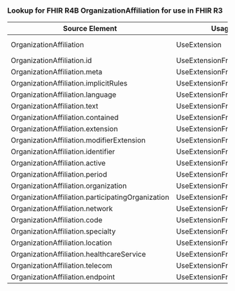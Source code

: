 ### Lookup for FHIR R4B OrganizationAffiliation for use in FHIR R3

| Source Element | Usage | Target |
| -------------- | ----- | ------ |
| OrganizationAffiliation | UseExtension | http://hl7.org/fhir/4.3/StructureDefinition/extension-OrganizationAffiliation |
| OrganizationAffiliation.id | UseExtensionFromAncestor | - |
| OrganizationAffiliation.meta | UseExtensionFromAncestor | - |
| OrganizationAffiliation.implicitRules | UseExtensionFromAncestor | - |
| OrganizationAffiliation.language | UseExtensionFromAncestor | - |
| OrganizationAffiliation.text | UseExtensionFromAncestor | - |
| OrganizationAffiliation.contained | UseExtensionFromAncestor | - |
| OrganizationAffiliation.extension | UseExtensionFromAncestor | - |
| OrganizationAffiliation.modifierExtension | UseExtensionFromAncestor | - |
| OrganizationAffiliation.identifier | UseExtensionFromAncestor | - |
| OrganizationAffiliation.active | UseExtensionFromAncestor | - |
| OrganizationAffiliation.period | UseExtensionFromAncestor | - |
| OrganizationAffiliation.organization | UseExtensionFromAncestor | - |
| OrganizationAffiliation.participatingOrganization | UseExtensionFromAncestor | - |
| OrganizationAffiliation.network | UseExtensionFromAncestor | - |
| OrganizationAffiliation.code | UseExtensionFromAncestor | - |
| OrganizationAffiliation.specialty | UseExtensionFromAncestor | - |
| OrganizationAffiliation.location | UseExtensionFromAncestor | - |
| OrganizationAffiliation.healthcareService | UseExtensionFromAncestor | - |
| OrganizationAffiliation.telecom | UseExtensionFromAncestor | - |
| OrganizationAffiliation.endpoint | UseExtensionFromAncestor | - |
